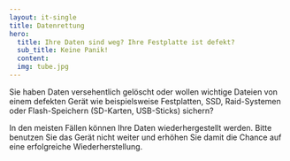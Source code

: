 ```yaml
---
layout: it-single
title: Datenrettung
hero:
  title: Ihre Daten sind weg? Ihre Festplatte ist defekt?
  sub_title: Keine Panik!
  content:
  img: tube.jpg
---
```


Sie haben Daten versehentlich gelöscht oder wollen wichtige Dateien von einem defekten Gerät wie beispielsweise Festplatten, SSD, Raid-Systemen oder Flash-Speichern (SD-Karten, USB-Sticks) sichern?

In den meisten Fällen können Ihre Daten wiederhergestellt werden. Bitte benutzen Sie das Gerät nicht weiter und erhöhen Sie damit die Chance auf eine erfolgreiche Wiederherstellung.
